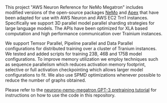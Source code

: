 This project "AWS Neuron Reference for NeMo Megatron" includes modified versions of the open-source packages [NeMo](https://github.com/NVIDIA/NeMo) and [Apex](https://github.com/NVIDIA/apex) that have been adapted for use with AWS Neuron and AWS EC2 Trn1 instances. Specifically we support 3D parallel model parallel sharding strategies for large language models. The APIs have been optimized for XLA based computation and high performance communication over Trainium instances. 

We support Temsor Parallel, Pipeline parallel and Data Parallel configurations for distributed training over a cluster of Tranium instances. We tested and added scripts for training 23B, 46B and 175B model configurations. To improve memory utilization we employ techniques such as sequence parallelism which reduces activation memory footprint, selective or full activation checkpointing which allows larger model configurations to fit. We also use SPMD optimizations whenever possible to reduce the number of graphs obtained. 

Please refer to the [neuronx-nemo-megatron GPT-3 pretraining tutorial](https://github.com/aws-neuron/aws-neuron-parallelcluster-samples/blob/master/examples/jobs/neuronx-nemo-megatron-gpt-job.md) for instructions on how to use the code in this repository.